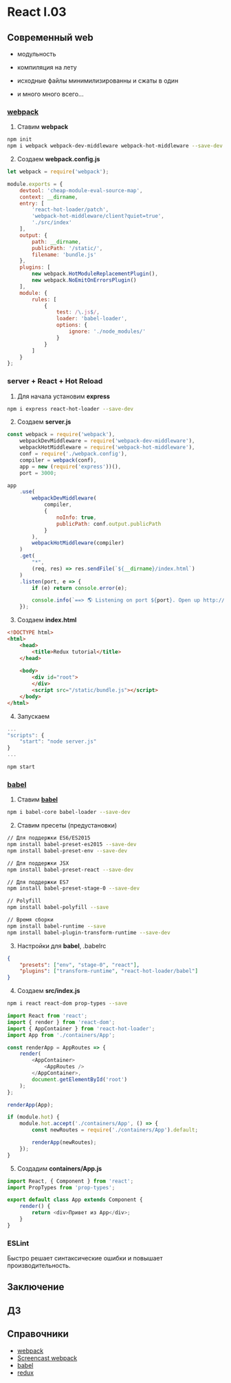 # React l.03

## Современный web

- модульность

- компиляция на лету

- исходные файлы минимилизированны и сжаты в один

- и много много всего...

### [webpack](https://webpack.js.org/)

1. Ставим **webpack** <space><space>

```bash
npm init
npm i webpack webpack-dev-middleware webpack-hot-middleware --save-dev
```

2. Создаем **webpack.config.js** <space><space>

```js
let webpack = require('webpack');

module.exports = {
    devtool: 'cheap-module-eval-source-map',
    context: __dirname,
    entry: [
        'react-hot-loader/patch',
        'webpack-hot-middleware/client?quiet=true',
        './src/index'
    ],
    output: {
        path: __dirname,
        publicPath: '/static/',
        filename: 'bundle.js'
    },
    plugins: [
        new webpack.HotModuleReplacementPlugin(),
        new webpack.NoEmitOnErrorsPlugin()
    ],
    module: {
        rules: [
            {
                test: /\.js$/,
                loader: 'babel-loader',
                options: {
                    ignore: './node_modules/'
                }
            }
        ]
    }
};
```

### server + React + Hot Reload 

1. Для начала установим **express** <space><space>

```bash
npm i express react-hot-loader --save-dev
```

2. Создаем **server.js** <space><space>

```js
const webpack = require('webpack'),
    webpackDevMiddleware = require('webpack-dev-middleware'),
    webpackHotMiddleware = require('webpack-hot-middleware'),
    conf = require('./webpack.config'),
    compiler = webpack(conf),
    app = new (require('express'))(),
    port = 3000;

app
    .use(
        webpackDevMiddleware(
            compiler,
            {
                noInfo: true,
                publicPath: conf.output.publicPath
            }
        ),
        webpackHotMiddleware(compiler)
    )
    .get(
        "*",
        (req, res) => res.sendFile(`${__dirname}/index.html`)
    )
    .listen(port, e => {
        if (e) return console.error(e);

        console.info(`==> 🌎 Listening on port ${port}. Open up http://localhost:${port}/ in your browser.`)
    });
```

3. Создаем **index.html** <space><space>

```html
<!DOCTYPE html>
<html>
    <head>
        <title>Redux tutorial</title>
    </head>
    
    <body>
        <div id="root">
        </div>
        <script src="/static/bundle.js"></script>
    </body>
</html>
```

4. Запускаем <space><space>

```js
...
"scripts": {
    "start": "node server.js"
}
...
```

```bash
npm start
```

### [babel](http://babeljs.io/)

1. Ставим **[babel](http://babeljs.io/)** <space><space>

```bash
npm i babel-core babel-loader --save-dev
```

2. Ставим пресеты (предустановки) <space><space>

```bash
// Для поддержки ES6/ES2015
npm install babel-preset-es2015 --save-dev
npm install babel-preset-env --save-dev

// Для поддержки JSX
npm install babel-preset-react --save-dev

// Для поддержки ES7
npm install babel-preset-stage-0 --save-dev

// Polyfill
npm install babel-polyfill --save

// Время сборки
npm install babel-runtime --save
npm install babel-plugin-transform-runtime --save-dev
```

3. Настройки для **babel**,  .babelrc <space><space>

```json
{
    "presets": ["env", "stage-0", "react"],
    "plugins": ["transform-runtime", "react-hot-loader/babel"]
}
```

4. Создаем **src/index.js** <space><space>

```bash
npm i react react-dom prop-types --save
```

```js
import React from 'react';
import { render } from 'react-dom';
import { AppContainer } from 'react-hot-loader';
import App from './containers/App';

const renderApp = AppRoutes => {
    render(
        <AppContainer>
            <AppRoutes />
        </AppContainer>,
        document.getElementById('root')
    );
};

renderApp(App);

if (module.hot) {
    module.hot.accept('./containers/App', () => {
        const newRoutes = require('./containers/App').default;

        renderApp(newRoutes);
    });
}
```

5. Создадим **containers/App.js** <space><space>

```js
import React, { Component } from 'react';
import PropTypes from 'prop-types';

export default class App extends Component {
    render() {
        return <div>Привет из App</div>;
    }
}
```

### ESLint

Быстро решает синтаксические ошибки и повышает производительность.


## Заключение

## ДЗ

## Справочники
- [webpack](https://webpack.js.org/)
- [Screencast webpack](https://learn.javascript.ru/screencast/webpack)
- [babel](http://babeljs.io/)
- [redux](https://redux.js.org/index.html)